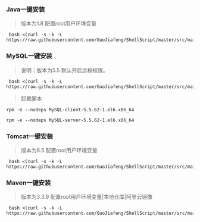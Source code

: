 

### Java一键安装
> 版本为1.8 配置root用户环境变量


~~~
 bash <(curl -s -k -L https://raw.githubusercontent.com/GuoJiafeng/ShellScript/master/src/main/resources/onekeyInstall/javaInstaller.sh)
~~~



### MySQL一键安装
> 说明：版本为5.5 默认开启远程权限。
~~~
 bash <(curl -s -k -L https://raw.githubusercontent.com/GuoJiafeng/ShellScript/master/src/main/resources/onekeyInstall/mysqlInstaller.sh)
~~~
> 卸载脚本
~~~
rpm -e --nodeps MySQL-client-5.5.62-1.el6.x86_64

rpm -e --nodeps MySQL-server-5.5.62-1.el6.x86_64
~~~




### Tomcat一键安装
> 版本为8.5  配置root用户环境变量


~~~
 bash <(curl -s -k -L https://raw.githubusercontent.com/GuoJiafeng/ShellScript/master/src/main/resources/onekeyInstall/tomcatInstaller.sh)
~~~




### Maven一键安装
> 版本为3.3.9  配置root用户环境变量|本地仓库|阿里云镜像


~~~
 bash <(curl -s -k -L https://raw.githubusercontent.com/GuoJiafeng/ShellScript/master/src/main/resources/onekeyInstall/mavenInstaller.sh)
~~~


